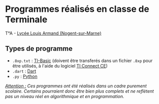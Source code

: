 # Programmes réalisés en classe de Terminale
T°A - <a href="https://larmand.fr/" target="_blank">Lycée Louis Armand (Nogent-sur-Marne)</a>  
  
## Types de programme
* `.8xp.txt` : [TI-Basic](https://education.ti.com/fr/mises-a-jour-et-logiciels/ti-codes/83/beyond-basics) (doivent être transferés dans un fichier `.8xp` pour être utilisés, à l'aide du logiciel [TI Connect CE](https://education.ti.com/fr/produits/logiciel-ordinateur/ti-connect-ce-sw))
* `.dart` : [Dart](https://dart.dev/)
* `.py` : [Python](https://www.python.org/)
  
*<ins>Attention :</ins> Ces programmes ont été réalisés dans un cadre purement scolaire. Certains pourraient donc être bien plus complets et ne reflètent pas un niveau réel en algorithmique et en programmation.*
